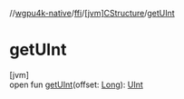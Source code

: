 //[wgpu4k-native](../../../index.md)/[ffi](../index.md)/[[jvm]CStructure](index.md)/[getUInt](get-u-int.md)

# getUInt

[jvm]\
open fun [getUInt](get-u-int.md)(offset: [Long](https://kotlinlang.org/api/core/kotlin-stdlib/kotlin/-long/index.html)): [UInt](https://kotlinlang.org/api/core/kotlin-stdlib/kotlin/-u-int/index.html)